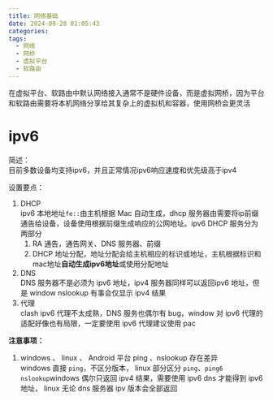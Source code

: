 ```yaml
---
title: 网络基础
date: 2024-09-28 01:05:43
categories:
tags:
  - 网络
  - 网桥
  - 虚拟平台
  - 软路由
---
```


在虚拟平台、软路由中默认网络接入通常不是硬件设备，而是虚拟网桥，因为平台和软路由需要将本机网络分享给其复杂上的虚拟机和容器，使用网桥会更灵活  

# ipv6  

简述：  
目前多数设备均支持ipv6，并且正常情况ipv6响应速度和优先级高于ipv4

设置要点：  
1. DHCP  
   ipv6 本地地址`fe::`由主机根据 Mac 自动生成，dhcp 服务器由需要将ip前缀通告给设备，设备使用根据前缀生成响应的公网地址。ipv6 DHCP 服务分为两部分
   1. RA 通告，通告网关、DNS 服务器、前缀
   2. DHCP 地址分配，地址分配会给主机相应的标识或地址，主机根据标识和mac地址**自动生成ipv6地址**或使用分配地址
2. DNS  
   DNS 服务器不是必须为 ipv6 地址，ipv4 服务器同样可以返回ipv6 地址，但是 window nslookup 有事会仅显示 ipv4 结果
3. 代理  
   clash ipv6 代理不太成熟，DNS 服务也偶尔有 bug，window 对 ipv6 代理的适配好像也有局限，一定要使用 ipv6 代理建议使用 pac

**注意事项：**  

1. windows 、 linux 、 Android 平台 ping 、nslookup 存在差异  
   windows 直接 `ping`，不区分版本， linux 部分区分 `ping`、`ping6`  
   `nslookup`windows 偶尔只返回 ipv4 结果，需要使用 ipv6 dns 才能得到 ipv6 地址， linux 无论 dns 服务器 ipv 版本会全部返回  